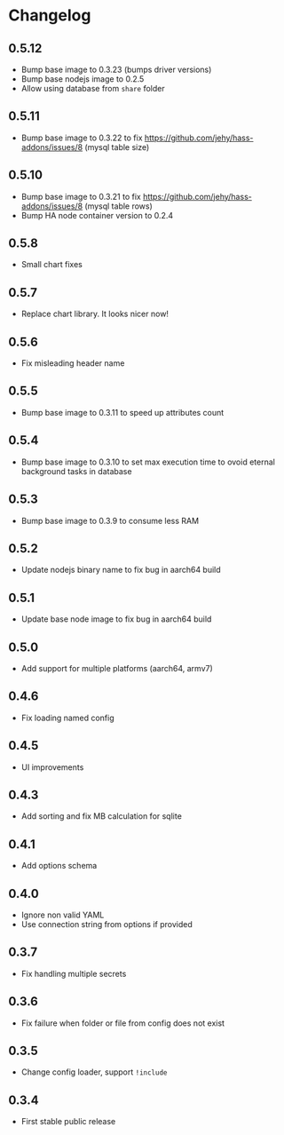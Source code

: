 # Changelog

## 0.5.12
 - Bump base image to 0.3.23 (bumps driver versions)
 - Bump base nodejs image to 0.2.5
 - Allow using database from `share` folder

## 0.5.11

- Bump base image to 0.3.22 to fix https://github.com/jehy/hass-addons/issues/8 (mysql table size)

## 0.5.10

- Bump base image to 0.3.21 to fix https://github.com/jehy/hass-addons/issues/8 (mysql table rows)
- Bump HA node container version to 0.2.4

## 0.5.8

- Small chart fixes

## 0.5.7

- Replace chart library. It looks nicer now!

## 0.5.6

- Fix misleading header name

## 0.5.5

- Bump base image to 0.3.11 to speed up attributes count

## 0.5.4

- Bump base image to 0.3.10 to set max execution time to ovoid eternal background tasks in database

## 0.5.3

- Bump base image to 0.3.9 to consume less RAM

## 0.5.2

- Update nodejs binary name to fix bug in aarch64 build

## 0.5.1

- Update base node image to fix bug in aarch64 build

## 0.5.0

- Add support for multiple platforms (aarch64, armv7)

## 0.4.6

- Fix loading named config

## 0.4.5

- UI improvements

## 0.4.3

- Add sorting and fix MB calculation for sqlite

## 0.4.1

- Add options schema

## 0.4.0

- Ignore non valid YAML
- Use connection string from options if provided

## 0.3.7

- Fix handling multiple secrets

## 0.3.6

- Fix failure when folder or file from config does not exist

## 0.3.5

- Change config loader, support `!include`

## 0.3.4

- First stable public release
